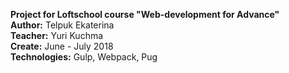 <b>Project for Loftschool course "Web-development for Advance"</b><br>
<b>Author:</b> Telpuk Ekaterina<br>
<b>Teacher:</b> Yuri Kuchma<br>
<b>Create:</b> June - July 2018<br>
<b>Technologies:</b> Gulp, Webpack, Pug
